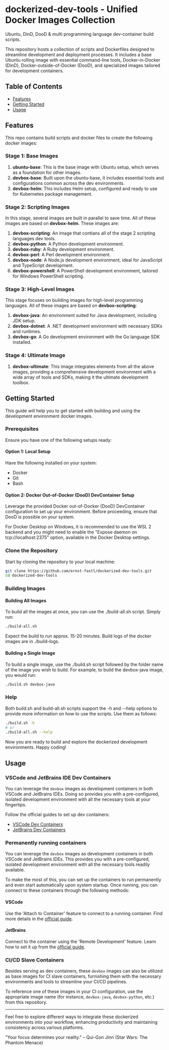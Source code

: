 # dockerized-dev-tools - Unified Docker Images Collection

Ubuntu, DinD, DooD &amp; multi programming language dev-container build scripts.

This repository hosts a collection of scripts and Dockerfiles designed to streamline development and deployment processes. It includes a base Ubuntu rolling image with essential command-line tools, Docker-in-Docker (DinD), Docker-outside-of-Docker (DooD), and specialized images tailored for development containers.

## Table of Contents

- [Features](#features)
- [Getting Started](#getting-started)
- [Usage](#usage)

## Features

This repo contains build scripts and docker files to create the following docker images:

### Stage 1: Base Images

1. **ubuntu-base**: This is the base image with Ubuntu setup, which serves as a foundation for other images.
2. **devbox-base**: Built upon the ubuntu-base, it includes essential tools and configurations common across the dev environments.
3. **devbox-helm**: This includes Helm setup, configured and ready to use for Kubernetes package management.

### Stage 2: Scripting Images

In this stage, several images are built in parallel to save time. All of these images are based on **devbox-helm**. These images are:

1. **devbox-scripting**: An image that contians all of the stage 2 scripting languages dev tools.
2. **devbox-python**: A Python development environment.
3. **devbox-ruby**: A Ruby development environment.
4. **devbox-perl**: A Perl development environment.
5. **devbox-node**: A Node.js development environment, ideal for JavaScript and TypeScript development.
6. **devbox-powershell**: A PowerShell development environment, tailored for Windows PowerShell scripting.

### Stage 3: High-Level Images

This stage focuses on building images for high-level programming languages. All of these images are based on **devbox-scripting**:

1. **devbox-java**: An environment suited for Java development, including JDK setup.
2. **devbox-dotnet**: A .NET development environment with necessary SDKs and runtimes.
3. **devbox-go**: A Go development environment with the Go language SDK installed.

### Stage 4: Ultimate Image

1. **devbox-ultimate**: This image integrates elements from all the above images, providing a comprehensive development environment with a wide array of tools and SDKs, making it the ultimate development toolbox.

## Getting Started

This guide will help you to get started with building and using the development environment docker images.

### Prerequisites

Ensure you have one of the following setups ready:

#### Option 1: Local Setup

Have the following installed on your system:

- Docker
- Git
- Bash

#### Option 2: Docker Out-of-Docker (DooD) DevContainer Setup

Leverage the provided Docker out-of-Docker (DooD) DevContainer configuration to set up your environment. Before proceeding, ensure that DooD is possible on your system.

For Docker Desktop on Windows, it is recommended to use the WSL 2 backend and you might need to enable the "Expose daemon on tcp://localhost:2375" option, available in the Docker Desktop settings.

### Clone the Repository

Start by cloning the repository to your local machine:

```bash
git clone https://github.com/ernst-fastl/dockerized-dev-tools.git
cd dockerized-dev-tools
```

### Building Images

#### Building All Images

To build all the images at once, you can use the ./build-all.sh script. Simply run:

```bash
./build-all.sh
```

Expect the build to run approx. 15-20 minutes. Build logs of the docker images are in ./build-logs.

#### Building a Single Image

To build a single image, use the ./build.sh script followed by the folder name of the image you wish to build. For example, to build the devbox-java image, you would run:

```bash
./build.sh devbox-java
```

### Help

Both build.sh and build-all.sh scripts support the -h and --help options to provide more information on how to use the scripts. Use them as follows:

```bash
./build.sh -h
# or
./build-all.sh --help
```

Now you are ready to build and explore the dockerized development environments. Happy coding!

## Usage

### VSCode and JetBrains IDE Dev Containers

You can leverage the `devbox` images as development containers in both VSCode and JetBrains IDEs. Doing so provides you with a pre-configured, isolated development environment with all the necessary tools at your fingertips.

Follow the official guides to set up dev containers:

- [VSCode Dev Containers](https://code.visualstudio.com/docs/remote/containers)
- [JetBrains Dev Containers](https://plugins.jetbrains.com/plugin/21962-dev-containers)

### Permanently running containers

You can leverage the `devbox` images as development containers in both VSCode and JetBrains IDEs. This provides you with a pre-configured, isolated development environment with all the necessary tools readily available.

To make the most of this, you can set up the containers to run permanently and even start automatically upon system startup. Once running, you can connect to these containers through the following methods:

#### VSCode

Use the 'Attach to Container' feature to connect to a running container. Find more details in the [official guide](https://code.visualstudio.com/docs/remote/attach-container).

#### JetBrains

Connect to the container using the 'Remote Development' feature. Learn how to set it up from the [official guide](https://www.jetbrains.com/remote-development/).

### CI/CD Slave Containers

Besides serving as dev containers, these `devbox` images can also be utilized as base images for CI slave containers, furnishing them with the necessary environments and tools to streamline your CI/CD pipelines.

To reference one of these images in your CI configuration, use the appropriate image name (for instance, `devbox-java`, `devbox-python`, etc.) from this repository.

---

Feel free to explore different ways to integrate these dockerized environments into your workflow, enhancing productivity and maintaining consistency across various platforms.

"Your focus determines your reality." – Qui-Gon Jinn (Star Wars: The Phantom Menace)
